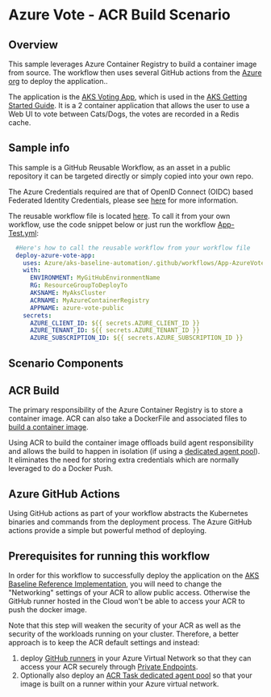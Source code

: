 # Azure Vote - ACR Build Scenario

## Overview

This sample leverages Azure Container Registry to build a container image from source. The workflow then uses several GitHub actions from the [Azure org](https://github.com/Azure) to deploy the application..

The application is the [AKS Voting App](https://github.com/Azure-Samples/azure-voting-app-redis), which is used in the [AKS Getting Started Guide](https://docs.microsoft.com/en-us/azure/aks/learn/quick-kubernetes-deploy-cli). It is a 2 container application that allows the user to use a Web UI to vote between Cats/Dogs, the votes are recorded in a Redis cache.

## Sample info

This sample is a GitHub Reusable Workflow, as an asset in a public repository it can be targeted directly or simply copied into your own repo.

The Azure Credentials required are that of OpenID Connect (OIDC) based Federated Identity Credentials, please see [here](/docs/oidc-federated-credentials.md) for more information.

The reusable workflow file is located [here](/.github/workflows/app-azurevote-acrbuild.yml). To call it from your own workflow, use the code snippet below or just run the workflow [App-Test.yml](/.github/workflows/App-Test.yml):

```yaml
  #Here's how to call the reusable workflow from your workflow file
  deploy-azure-vote-app:
    uses: Azure/aks-baseline-automation/.github/workflows/App-AzureVote-BuildOnACR-Actions.yml@main
    with:
      ENVIRONMENT: MyGitHubEnvironmentName
      RG: ResourceGroupToDeployTo
      AKSNAME: MyAksCluster
      ACRNAME: MyAzureContainerRegistry
      APPNAME: azure-vote-public
    secrets:
      AZURE_CLIENT_ID: ${{ secrets.AZURE_CLIENT_ID }}
      AZURE_TENANT_ID: ${{ secrets.AZURE_TENANT_ID }}
      AZURE_SUBSCRIPTION_ID: ${{ secrets.AZURE_SUBSCRIPTION_ID }}
```

## Scenario Components

## ACR Build

The primary responsibility of the Azure Container Registry is to store a container image. ACR can also take a DockerFile and associated files to [build a container image](https://docs.microsoft.com/azure/container-registry/container-registry-quickstart-task-cli).

Using ACR to build the container image offloads build agent responsibility and allows the build to happen in isolation (if using a [dedicated agent pool](https://docs.microsoft.com/azure/container-registry/tasks-agent-pools)). It eliminates the need for storing extra credentials which are normally leveraged to do a Docker Push.

## Azure GitHub Actions

Using GitHub actions as part of your workflow abstracts the Kubernetes binaries and commands from the deployment process. The Azure GitHub actions provide a simple but powerful method of deploying.

## Prerequisites for running this workflow
In order for this workflow to successfully deploy the application on the [AKS Baseline Reference Implementation](https://github.com/mspnp/aks-baseline), you will need to change the "Networking" settings of your ACR to allow public access. Otherwise the GitHub runner hosted in the Cloud won't be able to access your ACR to push the docker image. 

Note that this step will weaken the security of your ACR as well as the security of the workloads running on your cluster. Therefore, a better approach is to keep the ACR default settings and instead:
  1. deploy [GitHub runners](/IaC/README.md) in your Azure Virtual Network so that they can access your ACR securely through [Private Endpoints](https://docs.microsoft.com/en-us/azure/container-registry/container-registry-private-link).
  2. Optionally also deploy an [ACR Task dedicated agent pool](https://docs.microsoft.com/en-us/azure/container-registry/tasks-agent-pools) so that your image is built on a runner within your Azure virtual network. 